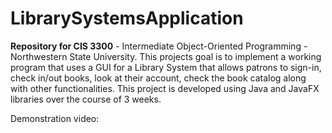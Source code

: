 # LibrarySystemsApplication

<b>Repository for CIS 3300</b> - Intermediate Object-Oriented Programming - Northwestern State University. This projects goal is to implement a working program that uses a GUI for a Library System that allows patrons to sign-in, check in/out books, look at their account, check the book catalog along with other functionalities. This project is developed using Java and JavaFX libraries over the course of 3 weeks.

Demonstration video:
